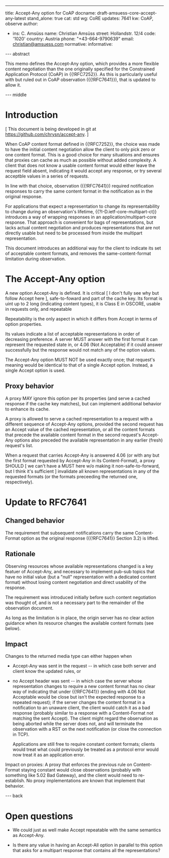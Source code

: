 ---
title: Accept-Any option for CoAP
docname: draft-amsuess-core-accept-any-latest
stand_alone: true
cat: std
wg: CoRE
updates: 7641
kw: CoAP, observe
author:
- ins: C. Amsüss
  name: Christian Amsüss
  street: Hollandstr. 12/4
  code: '1020'
  country: Austria
  phone: "+43-664-9790639"
  email: christian@amsuess.com
normative:
informative:

--- abstract

This memo defines the Accept-Any option,
which provides a more flexible content negotiation than the one originally specified
for the Constrained Application Protocol (CoAP) in {{!RFC7252}}.
As this is particularly useful with but ruled out in CoAP observation ({{!RFC7641}}),
that is updated to allow it.

--- middle

# Introduction

\[ This document is being developed in git at <https://github.com/chrysn/accept-any>. \]

When CoAP content format defined in {{!RFC7252}},
the choice was made to have the initial content negotiation allow the client to only pick zero or one content format.
This is a good choice for many situations
and ensures that proxies can cache as much as possible without added complexity.
A client that does not know a usable content format would either leave the request field absent,
indicating it would accept any response,
or try several acceptble values in a series of requests.

In line with that choice,
observation ({{!RFC7641}}) required notification responses
to carry the same content format in the notification as in the original response.

For applications that expect a representation to change its representability to change during an observation's lifetime,
{{?I-D.ietf-core-multipart-ct}} introduces a way of wrapping responses in an application/multipart-core response.
That approach is convenient for bags of representations,
but lacks actual content negotiation
and produces representations that are not directly usable
but need to be processed from inside the multipart representation.

This document introduces an additional way for the client to indicate its set of acceptable content formats,
and removes the same-content-format limitation during observation.


The Accept-Any option
========================

A new option Accept-Any is defined. It is critical \[ I don't fully see
why but follow Accept here \], safe-to-foward and part of the cache key.
Its format is uint up to 2 long (indicating content types), it is Class
E in OSCORE, usable in requests only, and repeatable

Repeatability is the only aspect in which it differs from Accept in
terms of option properties.

Its values indicate a list of acceptable representations in order of
decreasing preference. A server MUST answer with the first format it can
represent the requested state in, or 4.06 (Not Acceptable) if it could
answer successfully but the response would not match any of the option
values.

The Accept-Any option MUST NOT be used exactly once;
that request's meaning would be identical to that of a single Accept option.
Instead, a single Accept option is used.

Proxy behavior
--------------

A proxy MAY ignore this option per its properties
(and serve a cached response if the cache key matches),
but can implement additional behavior to enhance its cache.

A proxy is allowed to serve a cached representation to a request with a different
sequence of Accept-Any options, provided the second request has an
Accept value of the cached representation, or all the content formats
that precede the available content format in the second request's
Accept-Any options also preceded the available representation in any
earlier (fresh) request's list.

When a request that carries Accept-Any is answered 4.06 (or with any
but the first format requested by Accept-Any in its Content-Format), a proxy SHOULD \[ we
can't have a MUST here w/o making it non-safe-to-forward, but I think
it's sufficient \] invalidate all known representations in any of the
requested formats (or the formats preceeding the returned one,
respectively).


Update to RFC7641
=================

Changed behavior
----------------

The requirement that subsequent notifications carry the same
Content-Format option as the original response ({{!RFC7641}} Section 3.2) is lifted.

Rationale
---------

Observing resources whose available representations changed is a key featuer of Accept-Any,
and necessary to implement pub-sub topics that have no initial value
(but a "null" representation with a dedicated content format)
without losing content negotiation and direct usability of the response.

The requirement was introduced initially before such content negotiation was thought of,
and is not a necessary part to the remainder of the observation document.

As long as the limitation is in place,
the origin server has no clear action guidance
when its resource changes the available content formats
(see below).

Impact
------

Changes to the returned media type can either happen when

* Accept-Any was sent in the request -- in which case both server and
  client know the updated rules, or
* no Accept header was sent -- in which case the server whose
  representation changes to require a new content format has no clear
  way of indicating that under {{!RFC7641}} (ending with 4.06 Not Acceptable
  would be close but isn't the expected response to a repeated request);
  if the server changes the content format in a notification to an
  unaware client, the client would catch it as a bad response (probably
  similar to a response with a Content-Format not matching the sent
  Accept). The client might regard the observation as being aborted while the
  server does not, and will terminate the observation with a RST on the
  next notification (or close the connection in TCP).

  Applications are still free to require constant content formats;
  clients would treat what could previously be treated as a protocol error
  would now treat it as an application error.

Impact on proxies: A proxy that enforces the previous rule on
Content-Format staying constant would close observations (probably with
something like 5.02 Bad Gateway), and the client would need to
re-establish. No proxy implementations are known that implement that
behavior.

--- back

# Open questions

* We could just as well make Accept repeatable with the same semantics as Accept-Any.

* Is there any value in having an Accept-All option in parallel to this option
  that asks for a multipart response that contains all the representations?
